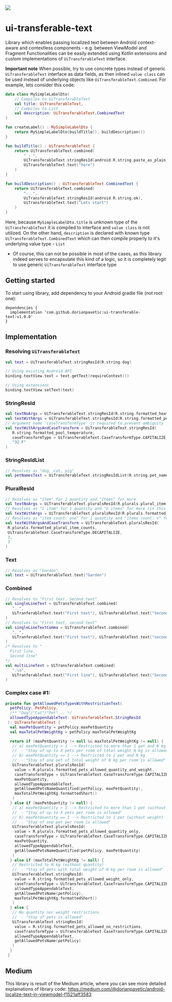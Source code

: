 [![](https://jitpack.io/v/dorianpavetic/ui-transferable-text.svg)](https://jitpack.io/#dorianpavetic/ui-transferable-text)

# ui-transferable-text
Library which enables passing localized text between Android context-aware and contextless components - e.g. between ViewModel and Fragment
Functionalities can be easily extended using Kotlin extensions and custom implementations of `UiTransferableText` interface.

**Important note**
When possible, try to use concrete types instead of generic `UiTransferableText` interface as data fields, as
then inlined `value class` can be used instead of underlying objects like `UiTransferableText.Combined`.
For example, lets consider this code:
```kotlin
data class MySimpleLabelDto(
    // Compiles to UiTransferableText
    val title: UiTransferableText,
    // Compiles to List
    val description: UiTransferableText.CombinedText
)

fun createLabel() : MySimpleLabelDto {
    return MySimpleLabelDto(buildTitle(), buildDescription())
}

fun buildTitle() : UiTransferableText {
    return UiTransferableText.combined(
        " - ",
        UiTransferableText.stringResId(android.R.string.paste_as_plain_text),
        UiTransferableText.text("here")
    )
}

fun buildDescription() : UiTransferableText.CombinedText {
    return UiTransferableText.combined(
        "...",
        UiTransferableText.stringResId(android.R.string.ok),
        UiTransferableText.text("Lets start")
    )
}
```
Here, because `MySimpleLabelDto.title` is unknown type of the `UiTransferableText` it is compiled to
interface and `value class` is not utilized. On the other hand, `description` is declared with known type
`UiTransferableText.CombinedText` which can then compile properly to it's underlying value type - `List`
- Of course, this can not be possible in most of the cases, as this library indeed serves to encapsulate
this kind of a logic, so it is completely legit to use generic `UiTransferableText` interface type

## Getting started
To start using library, add dependency to your Android gradle file (not root one):
```
dependencies {
  implementation 'com.github.dorianpavetic:ui-transferable-text:v1.0.0'
}
```
## Implementation

### Resolving `UiTransferableText`
```kotlin
val text = UiTransferableText.stringResId(R.string.dog)

// Using existing Android API
binding.textView.text = text.getText(requireContext())

// Using extensions
binding.textView.setText(text)
```

### StringResId
```kotlin
val textNoArgs = UiTransferableText.stringResId(R.string.formatted_heated_pool)
val textWithArgs = UiTransferableText.stringResId(R.string.formatted_pool_temp, "32 F")
// Argument name 'caseTransformType' is required to prevent ambiguity
val textWithArgsAndCaseTransform = UiTransferableText.stringResId(
   R.string.formatted_pool_temperature,
   caseTransformType = UiTransferableText.CaseTransformType.CAPITALIZE,
   "32 F"
)
```

### StringResIdList
```kotlin
// Resolves as "dog, cat, pig"
val petNamesText = UiTransferableText.stringResIdList(R.string.pet_name_dog, R.string.pet_name_cat, R.string.pet_name_pig)
```

### PluralResId
```kotlin
// Resolves as "Item" for 1 quantity and "Items" for more
val textNoArgs = UiTransferableText.pluralsResId(R.plurals.plural_item, 3)
// Resolves as "1 item" for 1 quantity and "n items" for more (in this case n=3)
val textWithArgs = UiTransferableText.pluralsResId(R.plurals.formatted_plural_item, 3, 3)
// Resolves as "item count: one" for 1 quantity and "items count: n" for more (in this case n=3)
val textWithArgsAndCaseTransform = UiTransferableText.pluralsResId(
 R.plurals.formatted_plural_item_counts,
 UiTransferableText.CaseTransformType.DECAPITALIZE,
 3,
 3
)
```

### Text
```kotlin
// Resolves as "Garden"
val text = UiTransferableText.text("Garden")
```

### Combined
```kotlin
// Resolves to "First text. Second text"
val singleLineText = UiTransferableText.combined(
   ". ",
   UiTranferableText.text("First text"), UiTranferableText.text("Second text")
)
// Resolves to "First text, second text"
val singleLineTextComma = UiTransferableText.combined(
   ", ",
   UiTranferableText.text("First text"), UiTranferableText.text("second text")
)
/* Resolves to "
  First line.
  Second line"
*/
val multiLineText = UiTransferableText.combined(
   ".\n",
   UiTranferableText.text("First line"), UiTranferableText.text("Second line")
)
```

### Complex case #1:
```kotlin
private fun getAllowedPetsTypesWithRestrictionText(
  petPolicy: PetPolicy,
  /** "Dog"/"Cat"/"Pet"... */
  allowedTypeAppendableText: UiTransferableText.StringResId
 ): UiTransferableText {
  val maxPetQuantity = petPolicy.maxPetQuantity
  val maxTotalPetWeightKg = petPolicy.maxTotalPetWeightKg

  return if (maxPetQuantity != null && maxTotalPetWeightKg != null) {
   // a) maxPetQuantity > 1 --> Restricted to more than 1 pet and N kg
   //  - "Stay of up to X pets per room of total weight N kg is allowed"
   // b) maxPetQuantity == 1 --> Restricted to 1 pet and N kg
   //  - "Stay of one pet of total weight of N kg per room is allowed"
   UiTransferableText.pluralsResId(
    value = R.plurals.formatted_pets_allowed_quantity_and_weight,
    caseTransformType = UiTransferableText.CaseTransformType.CAPITALIZE,
    maxPetQuantity,
    allowedTypeAppendableText,
    getAllowedPetsNameQuantified(petPolicy, maxPetQuantity),
    maxTotalPetWeightKg.formattedShort()
   )
  } else if (maxPetQuantity != null) {
   // a) maxPetQuantity > 1 --> Restricted to more than 1 pet (without weight)
   //  - "Stay of up to X pets per room is allowed"
   // b) maxPetQuantity == 1 --> Restricted to 1 pet (without weight)
   //  - "Stay of one pet per room is allowed"
   UiTransferableText.pluralsResId(
    value = R.plurals.formatted_pets_allowed_quantity_only,
    caseTransformType = UiTransferableText.CaseTransformType.CAPITALIZE,
    maxPetQuantity,
    allowedTypeAppendableText,
    getAllowedPetsNameQuantified(petPolicy, maxPetQuantity)
   )
  } else if (maxTotalPetWeightKg != null) {
   // Restricted to N kg (without quantity)
   //  - "Stay of pets with total weight of N kg per room is allowed"
   UiTransferableText.stringResId(
    value = R.string.formatted_pets_allowed_weight_only,
    caseTransformType = UiTransferableText.CaseTransformType.CAPITALIZE,
    allowedTypeAppendableText,
    getAllowedPetsName(petPolicy),
    maxTotalPetWeightKg.formattedShort()
   )
  } else {
   // No quantity nor weight restrictions
   //  - "Stay of pets is allowed"
   UiTransferableText.stringResId(
    value = R.string.formatted_pets_allowed_no_restrictions,
    caseTransformType = UiTransferableText.CaseTransformType.CAPITALIZE,
    allowedTypeAppendableText,
    getAllowedPetsName(petPolicy)
   )
  }
 }
```

## Medium
This library is result of the Medium article, where you can see more detailed explainations of library code:
https://medium.com/@dorianpavetic/android-localize-text-in-viewmodel-f1521aff3583

